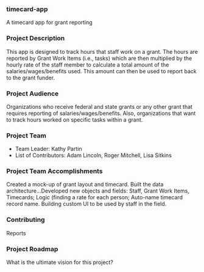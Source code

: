 ### timecard-app
A timecard app for grant reporting

### Project Description
This app is designed to track hours that staff work on a grant. The hours are reported by Grant Work Items (i.e., tasks) which are then multiplied by the hourly rate of the staff member to calculate a total amount of the salaries/wages/benefits used. This amount can then be used to report back to the grant funder.

### Project Audience
Organizations who receive federal and state grants or any other grant that requires reporting of salaries/wages/benefits. Also, organizations that want to track hours worked on specific tasks within a grant.

### Project Team

* Team Leader: Kathy Partin
* List of Contributors: Adam Lincoln, Roger Mitchell, Lisa Sitkins

### Project Team Accomplishments
Created a mock-up of grant layout and timecard. Built the data architecture...Developed new objects and fields: Staff, Grant Work Items, Timecards; Logic (finding a rate for each person; Auto-name timecard record name. Building custom UI to be used by staff in the field.

### Contributing
Reports

### Project Roadmap
What is the ultimate vision for this project?
